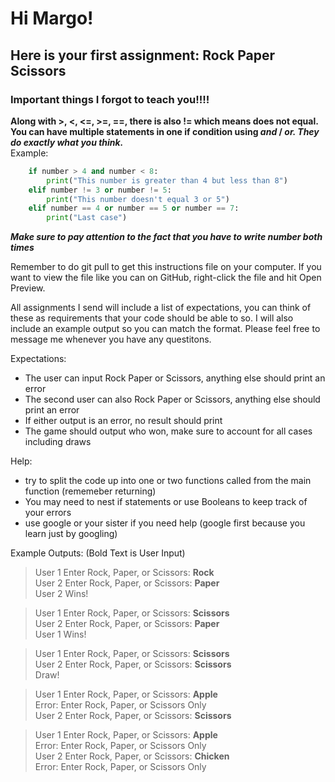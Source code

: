 # Hi Margo!

## Here is your first assignment: Rock Paper Scissors

### Important things I forgot to teach you!!!!
**Along with >, <, <=, >=, ==, there is also != which means does not equal.**  
**You can have multiple statements in one if condition using *and* / *or. They do exactly what you think.***  
Example:
```python
    if number > 4 and number < 8:
        print("This number is greater than 4 but less than 8")
    elif number != 3 or number != 5:
        print("This number doesn't equal 3 or 5")
    elif number == 4 or number == 5 or number == 7:
        print("Last case")
```
***Make sure to pay attention to the fact that you have to write number both times***  

Remember to do git pull to get this instructions file on your computer. If you want to view the file like you can on GitHub, right-click the file and hit Open Preview.

All assignments I send will include a list of expectations, you can think of these as requirements that your code should be able to so. I will also include an example output so you can match the format. Please feel free to message me whenever you have any questitons.

Expectations:
- The user can input Rock Paper or Scissors, anything else should print an error
- The second user can also Rock Paper or Scissors, anything else should print an error
- If either output is an error, no result should print
- The game should output who won, make sure to account for all cases including draws

Help:
- try to split the code up into one or two functions called from the main function (rememeber returning)
- You may need to nest if statements or use Booleans to keep track of your errors
- use google or your sister if you need help (google first because you learn just by googling)

Example Outputs: (Bold Text is User Input)
> User 1 Enter Rock, Paper, or Scissors: **Rock**  
> User 2 Enter Rock, Paper, or Scissors: **Paper**  
> User 2 Wins!

> User 1 Enter Rock, Paper, or Scissors: **Scissors**  
> User 2 Enter Rock, Paper, or Scissors: **Paper**  
> User 1 Wins!

> User 1 Enter Rock, Paper, or Scissors: **Scissors**  
> User 2 Enter Rock, Paper, or Scissors: **Scissors**  
> Draw!
  
> User 1 Enter Rock, Paper, or Scissors: **Apple**  
> Error: Enter Rock, Paper, or Scissors Only  
> User 2 Enter Rock, Paper, or Scissors: **Scissors** 

> User 1 Enter Rock, Paper, or Scissors: **Apple**  
> Error: Enter Rock, Paper, or Scissors Only  
> User 2 Enter Rock, Paper, or Scissors: **Chicken**  
> Error: Enter Rock, Paper, or Scissors Only  